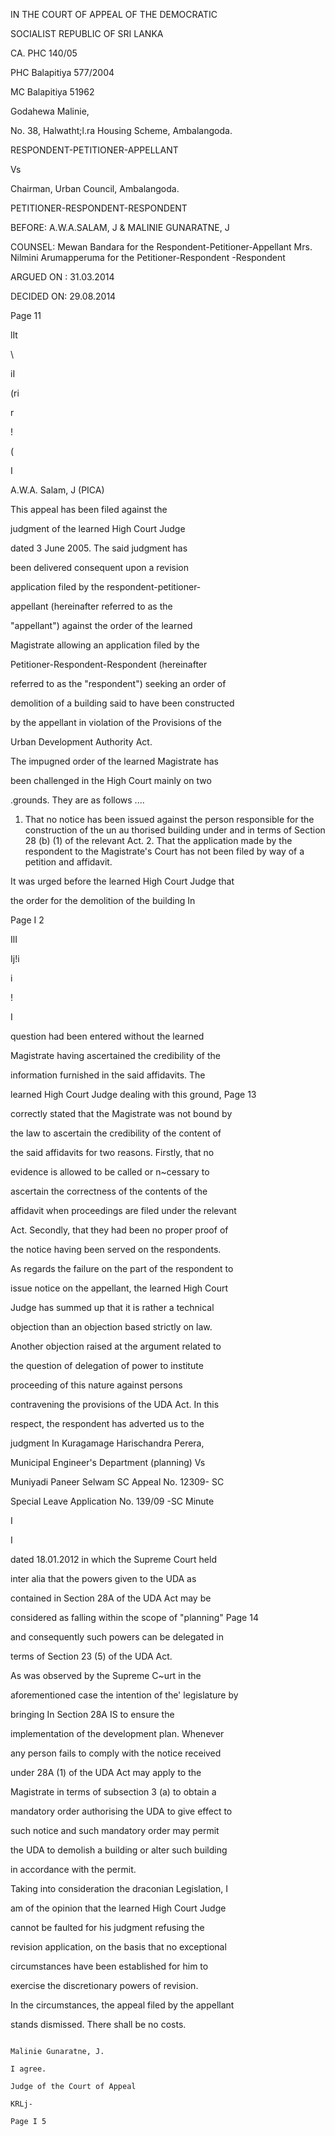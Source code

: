 IN THE COURT OF APPEAL OF THE DEMOCRATIC

SOCIALIST REPUBLIC OF SRI LANKA

CA. PHC 140/05

PHC Balapitiya 577/2004

MC Balapitiya 51962

Godahewa Malinie,

No. 38, Halwatht;l.ra Housing Scheme, Ambalangoda.

RESPONDENT-PETITIONER-APPELLANT

Vs

Chairman, Urban Council, Ambalangoda.

PETITIONER-RESPONDENT-RESPONDENT

BEFORE: A.W.A.SALAM, J & MALINIE GUNARATNE, J

COUNSEL: Mewan Bandara for the Respondent-Petitioner-Appellant Mrs. Nilmini Arumapperuma for the Petitioner-Respondent -Respondent

ARGUED ON : 31.03.2014

DECIDED ON: 29.08.2014

Page 11

lIt

\

iI

(ri

r

!

(

I

A.W.A. Salam, J (PICA)

This appeal has been filed against the

judgment of the learned High Court Judge

dated 3 June 2005. The said judgment has

been delivered consequent upon a revision

application filed by the respondent-petitioner-

appellant (hereinafter referred to as the

"appellant") against the order of the learned

Magistrate allowing an application filed by the

Petitioner-Respondent-Respondent (hereinafter

referred to as the "respondent") seeking an order of

demolition of a building said to have been constructed

by the appellant in violation of the Provisions of the

Urban Development Authority Act.

The impugned order of the learned Magistrate has

been challenged in the High Court mainly on two

.grounds. They are as follows ....

1. That no notice has been issued against the person responsible for the construction of the un au thorised building under and in terms of Section 28 (b) (1) of the relevant Act. 2. That the application made by the respondent to the Magistrate's Court has not been filed by way of a petition and affidavit.

It was urged before the learned High Court Judge that

the order for the demolition of the building In

Page I 2

IlI

Ij!i

i

!

I

question had been entered without the learned

Magistrate having ascertained the credibility of the

information furnished in the said affidavits. The

learned High Court Judge dealing with this ground, Page 13

correctly stated that the Magistrate was not bound by

the law to ascertain the credibility of the content of

the said affidavits for two reasons. Firstly, that no

evidence is allowed to be called or n~cessary to

ascertain the correctness of the contents of the

affidavit when proceedings are filed under the relevant

Act. Secondly, that they had been no proper proof of

the notice having been served on the respondents.

As regards the failure on the part of the respondent to

issue notice on the appellant, the learned High Court

Judge has summed up that it is rather a technical

objection than an objection based strictly on law.

Another objection raised at the argument related to

the question of delegation of power to institute

proceeding of this nature against persons

contravening the provisions of the UDA Act. In this

respect, the respondent has adverted us to the

judgment In Kuragamage Harischandra Perera,

Municipal Engineer's Department (planning) Vs

Muniyadi Paneer Selwam SC Appeal No. 12309- SC

Special Leave Application No. 139/09 -SC Minute

I

I

dated 18.01.2012 in which the Supreme Court held

inter alia that the powers given to the UDA as

contained in Section 28A of the UDA Act may be

considered as falling within the scope of "planning" Page 14

and consequently such powers can be delegated in

terms of Section 23 (5) of the UDA Act.

As was observed by the Supreme C~urt in the

aforementioned case the intention of the' legislature by

bringing In Section 28A IS to ensure the

implementation of the development plan. Whenever

any person fails to comply with the notice received

under 28A (1) of the UDA Act may apply to the

Magistrate in terms of subsection 3 (a) to obtain a

mandatory order authorising the UDA to give effect to

such notice and such mandatory order may permit

the UDA to demolish a building or alter such building

in accordance with the permit.

Taking into consideration the draconian Legislation, I

am of the opinion that the learned High Court Judge

cannot be faulted for his judgment refusing the

revision application, on the basis that no exceptional

circumstances have been established for him to

exercise the discretionary powers of revision.

In the circumstances, the appeal filed by the appellant

stands dismissed. There shall be no costs.

~~~ .. Presidentj Court of Appeal

Malinie Gunaratne, J.

I agree.

Judge of the Court of Appeal

KRLj-

Page I 5
